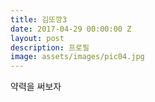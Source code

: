```yaml
---
title: 김또깡3
date: 2017-04-29 00:00:00 Z
layout: post
description: 프로필
image: assets/images/pic04.jpg
---
```


약력을 써보자